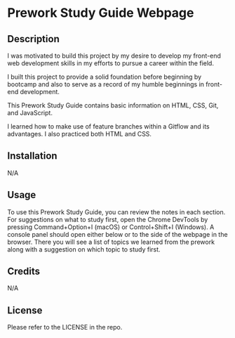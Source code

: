 # Prework Study Guide Webpage

## Description

I was motivated to build this project by my desire to develop my front-end web development skills in my efforts to pursue a career within the field.

I built this project to provide a solid foundation before beginning by bootcamp and also to serve as a record of my humble beginnings in front-end development.

This Prework Study Guide contains basic information on HTML, CSS, Git, and JavaScript.

I learned how to make use of feature branches within a Gitflow and its advantages. I also practiced both HTML and CSS.

## Installation

N/A

## Usage

To use this Prework Study Guide, you can review the notes in each section. For suggestions on what to study first, open the Chrome DevTools by pressing Command+Option+I (macOS) or Control+Shift+I (Windows). A console panel should open either below or to the side of the webpage in the browser. There you will see a list of topics we learned from the prework along with a suggestion on which topic to study first.

## Credits

N/A

## License

Please refer to the LICENSE in the repo.
